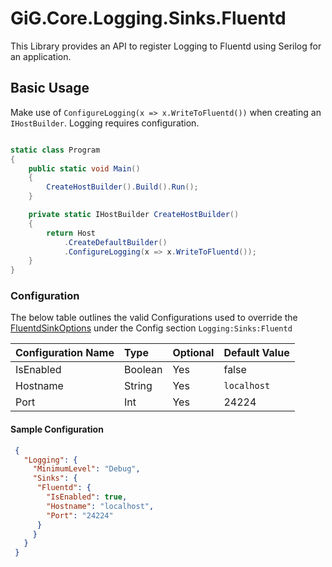 # GiG.Core.Logging.Sinks.Fluentd

This Library provides an API to register Logging to Fluentd using Serilog for an application.

## Basic Usage

Make use of `ConfigureLogging(x => x.WriteToFluentd())` when creating an `IHostBuilder`. Logging requires configuration.

```csharp

static class Program
{
    public static void Main()
    {
        CreateHostBuilder().Build().Run();
    }

    private static IHostBuilder CreateHostBuilder()
    {
        return Host
            .CreateDefaultBuilder()
            .ConfigureLogging(x => x.WriteToFluentd());
    }
}

```

### Configuration

The below table outlines the valid Configurations used to override the [FluentdSinkOptions](../src/GiG.Core.Logging.Sinks.Fluentd/Internal/FluentdSinkOptions.cs) under the Config section `Logging:Sinks:Fluentd`

| Configuration Name | Type    | Optional | Default Value |
|:-------------------|:--------|:---------|:--------------|
| IsEnabled          | Boolean | Yes      | false         |
| Hostname           | String  | Yes      | `localhost`   |
| Port               | Int     | Yes      | 24224         |

#### Sample Configuration

```json
 {
   "Logging": {
     "MinimumLevel": "Debug",
     "Sinks": {
      "Fluentd": {
        "IsEnabled": true, 
        "Hostname": "localhost",
        "Port": "24224"
      }
     }
   }
 }
```